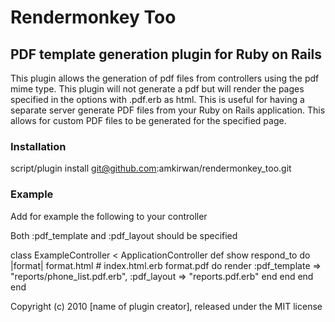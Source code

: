 # Rendermonkey Too

## PDF template generation plugin for Ruby on Rails

This plugin allows the generation of pdf files from controllers using the pdf mime type. This plugin will not generate a pdf but will render the pages specified in the options with .pdf.erb as html. This is useful for having a separate server generate PDF files from your Ruby on Rails application. This allows for custom PDF files to be generated for the specified page.

### Installation

  script/plugin install git@github.com:amkirwan/rendermonkey_too.git


### Example

Add for example the following to your controller

Both :pdf_template and :pdf_layout should be specified

  class ExampleController < ApplicationController
    def show
        respond_to do |format|
          format.html # index.html.erb
          format.pdf  do
            render :pdf_template => "reports/phone_list.pdf.erb", 
                   :pdf_layout => "reports.pdf.erb" 
          end
        end
    end
  end

Copyright (c) 2010 [name of plugin creator], released under the MIT license
